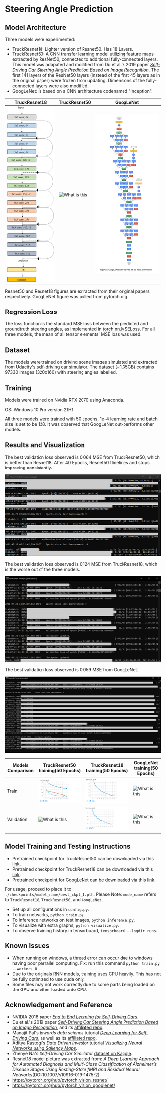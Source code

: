 # Steering Angle Prediction

## Model Architecture ##

Three models were experimented:
* TruckResnet18: Lighter version of Resnet50. Has 18 Layers. 
* TruckResnet50: A CNN transfer learning model utilizing feature maps extracted by ResNet50, connected to additional fully-connected layers. This model was adapated and modified from Du et al.'s 2019 paper [*Self-Driving Car Steering Angle Prediction Based on Image Recognition*](https://arxiv.org/abs/1912.05440). The first 141 layers of the ResNet50 layers (instead of the first 45 layers as in the original paper) were frozen from updating. Dimensions of the fully-connected layers were also modified.
* GoogLeNet: Is based on a CNN architecture codenamed "Inception". 

| TruckResnet18 | TruckResnet50 | GoogLeNet |
| ------------- | ------------- | ------------- |
| ![What is this](./visualizations/Res18_model.png)  | ![What is this](./visualizations/Res_model.png)  | ![What is this](./visualizations/Googlenet_model.png)|

Resnet50 and Resnet18 figures are extracted from their original papers respectively. GoogLeNet figure was pulled from pytorch.org.   

## Regression Loss ##

The loss function is the standard MSE loss between the predicted and groundtruth steering angles, as implemented in [torch.nn.MSELoss](https://pytorch.org/docs/stable/generated/torch.nn.MSELoss.html). For all three models, the mean of all tensor elements' MSE loss was used.

## Dataset ##

The models were trained on driving scene images simulated and extracted from [Udacity's self-driving car simulator](https://github.com/udacity/self-driving-car-sim). The [dataset (~1.35GB)](https://www.kaggle.com/zaynena/selfdriving-car-simulator) contains 97330 images (320x160) with steering angles labelled. 

## Training ##

Models were trained on Nvidia RTX 2070 using Anaconda.

OS: Windows 10 Pro version 21H1

All three models were trained with 50 epochs, 1e-4 learning rate and batch size is set to be 128. It was observed that GoogLeNet out-performs other models.

## Results and Visualization ##

The best validation loss observed is 0.064 MSE from TruckResnet50, which is better than Resnet18. After 40 Epochs, Resnet50 flinelines and stops improving consistantly. 

![What is this](./visualizations/Resnet50_50_Epoch.png)

The best validation loss observed is 0.124 MSE from TruckResnet18, which is the worse out of the three models.

![What is this](./visualizations/Resnet18_50_Epoch.png)

The best validation loss observed is 0.059 MSE from GoogLeNet.

![What is this](./visualizations/Googlenet_Epoch_50.png)


| Models Comparison | TruckResnet50 training(50 Epochs) | TruckResnet18 training(50 Epochs) | GoogLeNet training(50 Epochs) |
| ------------- | ------------- | ------------- | ------------- |
| Train  | ![What is this](./visualizations/all_models_train.png)  | ![What is this](./visualizations/Resnet18_train_loss_epoch.png)  | ![What is this](./visualizations/)  | ![What is this](./visualizations/) |
| Validation   | ![What is this](./visualizations/)  | ![What is this](./visualizations/Resnet18_valid_loss_epoch.png)  | ![What is this](./visualizations/)  | ![What is this](./visualizations/)  |

## Model Training and Testing Instructions ##

* Pretrained checkpoint for TruckResnet50 can be downloaded via this [link](https://drive.google.com/file/d/1Z1yOd6AvhJ3fTfvIvRiNeF8fq8xKdfLA/view?usp=sharing). 
* Pretrained checkpoint for TruckResnet18 can be downloaded via this [link](https://drive.google.com/file/d/1qh1CmUuj-f81m5yGcQKkoXOOflTwu6GV/view?usp=sharing). 
* Pretrained checkpoint for GoogLeNet can be downloaded via this [link](https://drive.google.com/file/d/1983XhUgrq4ijwB-TeXDaq3wBhTcaEpNJ/view?usp=sharing). 

For usage, proceed to place it to `./checkpoints/model_name/best_ckpt_1.pth`. Please Note: `mode_name` refers to `TruckResnet18`, `TruckResnet50`, and `GoogLeNet`.

* Set up all configurations in `config.py`.
* To train networks, `python train.py`.
* To inference networks on test images, `python inference.py`.
* To visualize with extra graphs, `python visualize.py`.
* To observe training history in tensorboard, `tensorboard --logdir runs`.

## Known Issues ##

* When running on windows, a thread error can occur due to windows having poor parrallel computing. Fix: run this command `python train.py --workers 0`
* Due to the originals RNN models, training uses CPU heavily. This has not be fully optimized to use cuda only. 
* Some files may not work correctly due to some parts being loaded on the GPU and other loaded onto CPU.

## Acknowledgement and Reference ##

* NVIDIA 2016 paper [*End to End Learning for Self-Driving Cars*](https://arxiv.org/abs/1604.07316).
* Du et al.'s 2019 paper [*Self-Driving Car Steering Angle Prediction Based on Image Recognition*](https://arxiv.org/abs/1912.05440), and its [affiliated repo](https://github.com/FangLintao/Self-Driving-Car).
* Manajit Pal's *towards data science* tutorial [*Deep Learning for Self-Driving Cars*](https://towardsdatascience.com/deep-learning-for-self-driving-cars-7f198ef4cfa2), as well as its [affiliated repo](https://github.com/ManajitPal/DeepLearningForSelfDrivingCars).
* Aditya Rastogi's *Data Driven Investor* tutorial [*Visualizing Neural Networks using Saliency Maps*](https://medium.datadriveninvestor.com/visualizing-neural-networks-using-saliency-maps-in-pytorch-289d8e244ab4).
* Zhenye Na's *Self-Driving Car Simulator* [dataset on Kaggle](https://www.kaggle.com/zaynena/selfdriving-car-simulator).
* Resnet18 model picture was extracted from: *A Deep Learning Approach for Automated Diagnosis and Multi-Class Classification of Alzheimer’s Disease Stages Using Resting-State fMRI and Residual Neural Networks*(DOI:10.1007/s10916-019-1475-2)
* https://pytorch.org/hub/pytorch_vision_resnet/
* https://pytorch.org/hub/pytorch_vision_googlenet/
